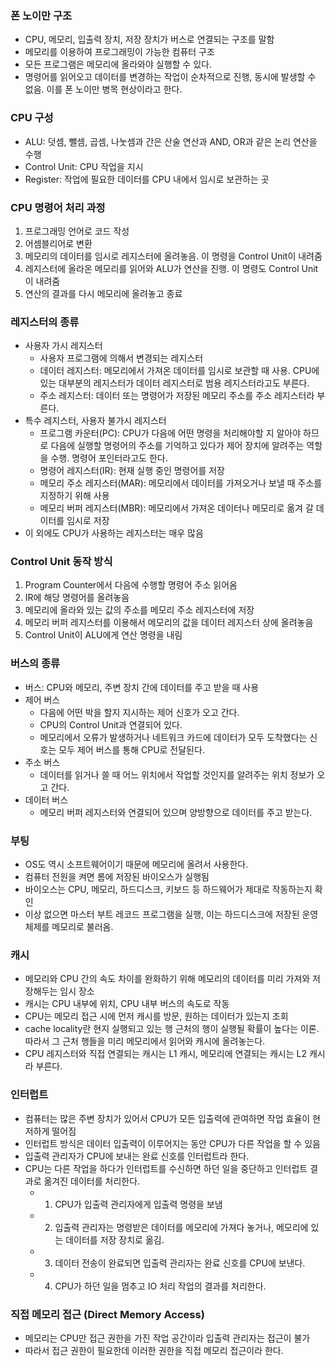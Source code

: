 ### 폰 노이만 구조
- CPU, 메모리, 입출력 장치, 저장 장치가 버스로 연결되는 구조를 말함
- 메모리를 이용하여 프로그래밍이 가능한 컴퓨터 구조
- 모든 프로그램은 메모리에 올라와야 실행할 수 있다.
- 명령어를 읽어오고 데이터를 변경하는 작업이 순차적으로 진행, 동시에 발생할 수 없음. 이를 폰 노이만 병목 현상이라고 한다.

### CPU 구성
- ALU: 덧셈, 뺄셈, 곱셈, 나눗셈과 간은 산술 연산과 AND, OR과 같은 논리 연산을 수행
- Control Unit: CPU 작업을 지시
- Register: 작업에 필요한 데이터를 CPU 내에서 임시로 보관하는 곳

### CPU 명령어 처리 과정
1. 프로그래밍 언어로 코드 작성
2. 어셈블리어로 변환
3. 메모리의 데이터를 임시로 레지스터에 올려놓음. 이 명령을 Control Unit이 내려줌
4. 레지스터에 올라온 메모리를 읽어와 ALU가 연산을 진행. 이 명령도 Control Unit이 내려줌
5. 연산의 결과를 다시 메모리에 올려놓고 종료

### 레지스터의 종류
- 사용자 가시 레지스터
  - 사용자 프로그램에 의해서 변경되는 레지스터
  - 데이터 레지스터: 메모리에서 가져온 데이터를 임시로 보관할 때 사용. CPU에 있는 대부분의 레지스터가 데이터 레지스터로 범용 레지스터라고도 부른다.
  - 주소 레지스터: 데이터 또는 명령어가 저장된 메모리 주소를 주소 레지스터라 부른다.
- 특수 레지스터, 사용자 불가시 레지스터
  - 프로그램 카운터(PC): CPU가 다음에 어떤 명령을 처리해야할 지 알아야 하므로 다음에 실행할 명령어의 주소를 기억하고 있다가 제어 장치에 알려주는 역할을 수행. 명령어 포인터라고도 한다.
  - 명령어 레지스터(IR): 현재 실행 중인 명령어를 저장
  - 메모리 주소 레지스터(MAR): 메모리에서 데이터를 가져오거나 보낼 때 주소를 지정하기 위해 사용
  - 메모리 버퍼 레지스터(MBR): 메모리에서 가져온 데이터나 메모리로 옮겨 갈 데이터를 임시로 저장
- 이 외에도 CPU가 사용하는 레지스터는 매우 많음

### Control Unit 동작 방식
1. Program Counter에서 다음에 수행할 명령어 주소 읽어옴
2. IR에 해당 명령어를 올려놓음
3. 메모리에 올라와 있는 값의 주소를 메모리 주소 레지스터에 저장
4. 메모리 버퍼 레지스터를 이용해서 메모리의 값을 데이터 레지스터 상에 올려놓음
5. Control Unit이 ALU에게 연산 명령을 내림

### 버스의 종류
- 버스: CPU와 메모리, 주변 장치 간에 데이터를 주고 받을 때 사용
- 제어 버스
  - 다음에 어떤 박을 할지 지시하는 제어 신호가 오고 간다.
  - CPU의 Control Unit과 연결되어 있다.
  - 메모리에서 오류가 발생하거나 네트워크 카드에 데이터가 모두 도착했다는 신호는 모두 제어 버스를 통해 CPU로 전달된다.
- 주소 버스
  - 데이터를 읽거나 쓸 때 어느 위치에서 작업할 것인지를 알려주는 위치 정보가 오고 간다.
- 데이터 버스
  - 메모리 버퍼 레지스터와 연결되어 있으며 양방향으로 데이터를 주고 받는다.

### 부팅
- OS도 역시 소프트웨어이기 때문에 메모리에 올려서 사용한다.
- 컴퓨터 전원을 켜면 롬에 저장된 바이오스가 실행됨
- 바이오스는 CPU, 메모리, 하드디스크, 키보드 등 하드웨어가 제대로 작동하는지 확인
- 이상 없으면 마스터 부트 레코드 프로그램을 실행, 이는 하드디스크에 저장된 운영체제를 메모리로 불러옴.

### 캐시
- 메모리와 CPU 간의 속도 차이를 완화하기 위해 메모리의 데이터를 미리 가져와 저장해두는 임시 장소
- 캐시는 CPU 내부에 위치, CPU 내부 버스의 속도로 작동
- CPU는 메모리 접근 시에 먼저 캐시를 방문, 원하는 데이터가 있는지 조회
- cache locality란 현지 실행되고 있는 행 근처의 행이 실행될 확률이 높다는 이론. 따라서 그 근처 행들을 미리 메모리에서 읽어와 캐시에 올려놓는다.
- CPU 레지스터와 직접 연결되는 캐시는 L1 캐시, 메모리에 연결되는 캐시는 L2 캐시라 부른다.

### 인터럽트
- 컴퓨터는 많은 주변 장치가 있어서 CPU가 모든 입출력에 관여하면 작업 효율이 현저하게 떨어짐
- 인터럽트 방식은 데이터 입출력이 이루어지는 동안 CPU가 다른 작업을 할 수 있음
- 입출력 관리자가 CPU에 보내는 완료 신호를 인터럽트라 한다.
- CPU는 다른 작업을 하다가 인터럽트를 수신하면 하던 일을 중단하고 인터럽트 결과로 옮겨진 데이터를 처리한다.
  - 1. CPU가 입출력 관리자에게 입출력 명령을 보냄
  - 2. 입출력 관리자는 명령받은 데이터를 메모리에 가져다 놓거나, 메모리에 있는 데이터를 저장 장치로 옮김.
  - 3. 데이터 전송이 완료되면 입출력 관리자는 완료 신호를 CPU에 보낸다.
  - 4. CPU가 하던 일을 멈추고 IO 처리 작업의 결과를 처리한다.

### 직접 메모리 접근 (Direct Memory Access)
- 메모리는 CPU만 접근 권한을 가진 작업 공간이라 입출력 관리자는 접근이 불가
- 따라서 접근 권한이 필요한데 이러한 권한을 직접 메모리 접근이라 한다.

